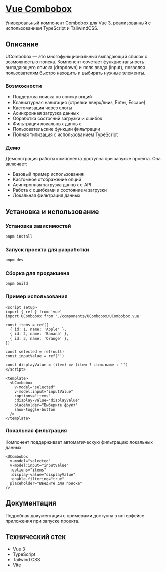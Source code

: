 # [Vue Combobox](https://askomarov.github.io/vue-combobox/)

Универсальный компонент Combobox для Vue 3, реализованный с использованием TypeScript и TailwindCSS.

## Описание

UCombobox — это многофункциональный выпадающий список с возможностью поиска. Компонент сочетает функциональность выпадающего списка (dropdown) и поля ввода (input), позволяя пользователям быстро находить и выбирать нужные элементы.

### Возможности

- Поддержка поиска по списку опций
- Клавиатурная навигация (стрелки вверх/вниз, Enter, Escape)
- Кастомизация через слоты
- Асинхронная загрузка данных
- Обработка состояний загрузки и ошибок
- Фильтрация локальных данных
- Пользовательские функции фильтрации
- Полная типизация с использованием TypeScript

### Демо

Демонстрация работы компонента доступна при запуске проекта. Она включает:

- Базовый пример использования
- Кастомное отображение опций
- Асинхронная загрузка данных с API
- Работа с ошибками и состоянием загрузки
- Локальная фильтрация данных

## Установка и использование

### Установка зависимостей

```sh
pnpm install
```

### Запуск проекта для разработки

```sh
pnpm dev
```

### Сборка для продакшена

```sh
pnpm build
```

### Пример использования

```vue
<script setup>
import { ref } from 'vue'
import UCombobox from './components/UCombobox/UCombobox.vue'

const items = ref([
  { id: 1, name: 'Apple' },
  { id: 2, name: 'Banana' },
  { id: 3, name: 'Orange' },
])

const selected = ref(null)
const inputValue = ref('')

const displayValue = (item) => (item ? item.name : '')
</script>

<template>
  <UCombobox
    v-model="selected"
    v-model:input="inputValue"
    :options="items"
    :display-value="displayValue"
    placeholder="Выберите фрукт"
    show-toggle-button
  />
</template>
```

### Локальная фильтрация

Компонент поддерживает автоматическую фильтрацию локальных данных:

```vue
<UCombobox
  v-model="selected"
  v-model:input="inputValue"
  :options="items"
  :display-value="displayValue"
  :enable-filtering="true"
  placeholder="Введите для поиска"
/>
```

## Документация

Подробная документация с примерами доступна в интерфейсе приложения при запуске проекта.

## Технический стек

- Vue 3
- TypeScript
- Tailwind CSS
- Vite
